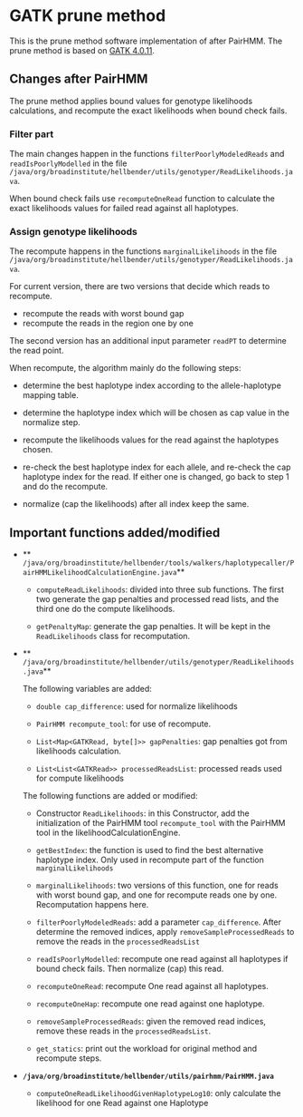 # GATK prune method
This is the prune method software implementation of after PairHMM. The prune method is based on [GATK 4.0.11](https://github.com/broadinstitute/gatk/tags).

## Changes after PairHMM
The prune method applies bound values for genotype likelihoods calculations, and recompute the exact likelihoods when bound check fails.

### Filter part
The main changes happen in the functions `filterPoorlyModeledReads` and `readIsPoorlyModelled` in the file `/java/org/broadinstitute/hellbender/utils/genotyper/ReadLikelihoods.java`.

When bound check fails use `recomputeOneRead` function to calculate the exact likelihoods values for failed read against all haplotypes.

### Assign genotype likelihoods
The recompute happens in the functions `marginalLikelihoods` in the file `/java/org/broadinstitute/hellbender/utils/genotyper/ReadLikelihoods.java`.

For current version, there are two versions that decide which reads to recompute.
* recompute the reads with worst bound gap
* recompute the reads in the region one by one

The second version has an additional input parameter `readPT` to determine the read point.

When recompute, the algorithm mainly do the following steps:
* determine the best haplotype index according to the allele-haplotype mapping table.

* determine the haplotype index which will be chosen as cap value in the normalize step.

* recompute the likelihoods values for the read against the haplotypes chosen.

* re-check the best haplotype index for each allele, and re-check the cap haplotype index for the read. If either one is changed, go back to step 1 and do the recompute.

* normalize (cap the likelihoods) after all index keep the same.

## Important functions added/modified
* ** `/java/org/broadinstitute/hellbender/tools/walkers/haplotypecaller/PairHMMLikelihoodCalculationEngine.java`**

  * `computeReadLikelihoods`: divided into three sub functions. The first two generate the gap penalties and processed read lists, and the third one do the compute likelihoods.

  * `getPenaltyMap`:  generate the gap penalties. It will be kept in the `ReadLikelihoods` class for recomputation.

* ** `/java/org/broadinstitute/hellbender/utils/genotyper/ReadLikelihoods.java`**

  The following variables are added:
  * `double cap_difference`: used for normalize likelihoods

  * `PairHMM recompute_tool`: for use of recompute.

  * `List<Map<GATKRead, byte[]>> gapPenalties`: gap penalties got from likelihoods calculation.

  * `List<List<GATKRead>> processedReadsList`: processed reads used for compute likelihoods

  The following functions are added or modified:

  * Constructor `ReadLikelihoods`: in this Constructor, add the initialization of the PairHMM tool `recompute_tool` with the PairHMM tool in the likelihoodCalculationEngine.

  * `getBestIndex`: the function is used to find the best alternative haplotype index. Only used in recompute part of the function `marginalLikelihoods`

  * `marginalLikelihoods`: two versions of this function, one for reads with worst bound gap, and one for recompute reads one by one. Recomputation happens here.

  * `filterPoorlyModeledReads`: add a parameter `cap_difference`. After determine the removed indices, apply `removeSampleProcessedReads` to remove the reads in the `processedReadsList`

  * `readIsPoorlyModelled`: recompute one read against all haplotypes if bound check fails. Then normalize (cap) this read.

  * `recomputeOneRead`: recompute One read against all haplotypes.

  * `recomputeOneHap`: recompute one read against one haplotype.

  * `removeSampleProcessedReads`: given the removed read indices, remove these reads in the `processedReadsList`.

  * `get_statics`: print out the workload for original method and recompute steps.

* **`/java/org/broadinstitute/hellbender/utils/pairhmm/PairHMM.java`**

  * `computeOneReadLikelihoodGivenHaplotypeLog10`: only calculate the likelihood for one Read against one Haplotype
